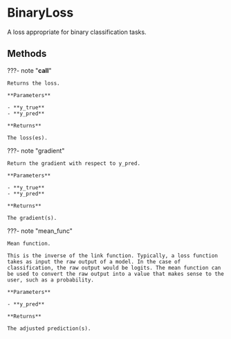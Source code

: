 # BinaryLoss

A loss appropriate for binary classification tasks.






## Methods

???- note "__call__"

    Returns the loss.

    **Parameters**

    - **y_true**    
    - **y_pred**    
    
    **Returns**

    The loss(es).
    
???- note "gradient"

    Return the gradient with respect to y_pred.

    **Parameters**

    - **y_true**    
    - **y_pred**    
    
    **Returns**

    The gradient(s).
    
???- note "mean_func"

    Mean function.

    This is the inverse of the link function. Typically, a loss function takes as input the raw output of a model. In the case of classification, the raw output would be logits. The mean function can be used to convert the raw output into a value that makes sense to the user, such as a probability.

    **Parameters**

    - **y_pred**    
    
    **Returns**

    The adjusted prediction(s).
    
